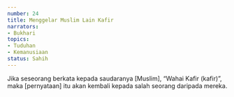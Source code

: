 ```yaml
---
number: 24
title: Menggelar Muslim Lain Kafir
narrators:
- Bukhari
topics:
- Tuduhan
- Kemanusiaan
status: Sahih
---
```


Jika seseorang berkata kepada saudaranya [Muslim], “Wahai Kafir (kafir)”, maka [pernyataan] itu akan kembali kepada salah seorang daripada mereka.
